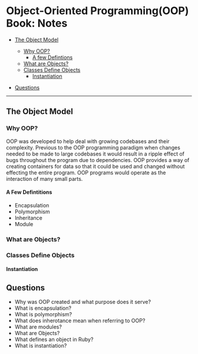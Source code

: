 # Object-Oriented Programming(OOP) Book: Notes

- [The Object Model](#the-object-model)
  - [Why OOP?](#why-oop)
    - [A few Defintions](#a-few-definitions)
    <!-- - [Encapsulation](#encapsulation)
    - [Polymorphism](#polymorphism)
    - [Inheritance](#inheritance)
    - [Modules](#modules) -->
  - [What are Objects?](#what-are-objects)
  - [Classes Define Objects](#classes-define-objects)
    - [Instantiation](#instantiation)

- [Questions](#questions)

---

## The Object Model

### Why OOP?

OOP was developed to help deal with growing codebases and their complexity. Previous to the OOP programming paradigm when changes needed to be made to large codebases it would result in a ripple effect of bugs throughout the program due to dependencies. OOP provides a way of creating containers for data so that it could be used and changed without effecting the entire program. OOP programs would operate as the interaction of many small parts.

#### A Few Defintitions

- Encapsulation
- Polymorphism
- Inheritance
- Module

### What are Objects?

### Classes Define Objects

#### Instantiation

## Questions

- Why was OOP created and what purpose does it serve?
- What is encapsulation?
- What is polymorphism?
- What does inherotance mean when referring to OOP?
- What are modules?
- What are Objects?
- What defines an object in Ruby?
- What is instantiation?
